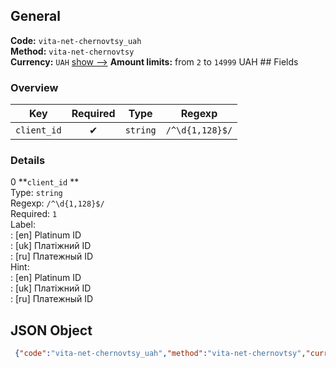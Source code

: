 ## General 
**Code:** `vita-net-chernovtsy_uah`  
**Method:** `vita-net-chernovtsy`  
**Currency:** `UAH` [show -->]() 
**Amount limits:** from `2`  to `14999`  UAH ## Fields 
### Overview 
|Key|Required|Type|Regexp| 
|:---:|:---:|:---:|:---:| 
|`client_id` |✔ |`string` |`/^\d{1,128}$/` | 
 
### Details 
0 **`client_id` **  
Type: `string`  
Regexp: `/^\d{1,128}$/`  
Required: `1`  
Label:  
: [en] Platinum ID  
: [uk] Платіжний ID  
: [ru] Платежный ID  
Hint:  
: [en] Platinum ID  
: [uk] Платіжний ID  
: [ru] Платежный ID  
## JSON Object 
```json
 {"code":"vita-net-chernovtsy_uah","method":"vita-net-chernovtsy","currency":"UAH","fields":[{"key":"client_id","type":"string","label":{"en":"Platinum ID","uk":"\u041f\u043b\u0430\u0442\u0456\u0436\u043d\u0438\u0439 ID","ru":"\u041f\u043b\u0430\u0442\u0435\u0436\u043d\u044b\u0439 ID"},"regexp":"\/^\\d{1,128}$\/","required":true,"position":1,"hint":{"en":"Platinum ID","uk":"\u041f\u043b\u0430\u0442\u0456\u0436\u043d\u0438\u0439 ID","ru":"\u041f\u043b\u0430\u0442\u0435\u0436\u043d\u044b\u0439 ID"},"example":"533332203"}],"amount_min":2,"amount_max":14999}```  
